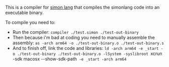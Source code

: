 This is a compiler for [simon lang](https://github.com/puresamari/simon) that compiles the simonlang code into an executable binary.

To compile you need to:
- Run the compiler: `compiler ./test.simon ./test-out-binary`
- Then because i'm bad at coding you need to manually assemble the assembly: `as -arch arm64 -o ./test-out-binary.o ./test-out-binary.s`
- And to finish off, link the code and libraries: `ld -arch arm64 -e _start -o ./test-out-binary ./test-out-binary.o -lSystem -syslibroot `xcrun -sdk macosx --show-sdk-path` -e _start -arch arm64`

